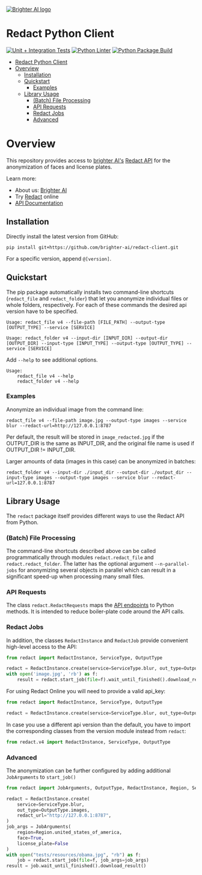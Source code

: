 [![Brighter AI logo](brighter.png)](https://brighter.ai/)

# Redact Python Client

[![Unit + Integration Tests](https://github.com/brighter-ai/redact-client/actions/workflows/pytest.yml/badge.svg)](https://github.com/brighter-ai/redact-client/actions/workflows/pytest.yml) [![Python Linter](https://github.com/brighter-ai/redact-client/actions/workflows/flake8.yml/badge.svg)](https://github.com/brighter-ai/redact-client/actions/workflows/flake8.yml) [![Python Package Build](https://github.com/brighter-ai/redact-client/actions/workflows/build.yml/badge.svg)](https://github.com/brighter-ai/redact-client/actions/workflows/build.yml)

- [Redact Python Client](#redact-python-client)
- [Overview](#overview)
  - [Installation](#installation)
  - [Quickstart](#quickstart)
    - [Examples](#examples)
  - [Library Usage](#library-usage)
    - [(Batch) File Processing](#batch-file-processing)
    - [API Requests](#api-requests)
    - [Redact Jobs](#redact-jobs)
    - [Advanced](#advanced)

# Overview

This repository provides access to [brighter AI's](https://brighter.ai/) [Redact API](https://docs.brighter.ai/docs/) for the anonymization of faces and license plates.

Learn more:

- About us: [Brighter AI](https://brighter.ai/)
- Try [Redact](https://brighter.ai/product/) online
- [API Documentation](https://docs.brighter.ai/docs/)

## Installation

Directly install the latest version from GitHub:

```shell
pip install git+https://github.com/brighter-ai/redact-client.git
```

For a specific version, append `@[version]`.

## Quickstart

The pip package automatically installs two command-line shortcuts (`redact_file` and `redact_folder`) that let you
anonymize individual files or whole folders, respectively. For each of these commands the desired api version have to be specified.

```shell
Usage: redact_file v4 --file-path [FILE_PATH] --output-type [OUTPUT_TYPE] --service [SERVICE]
```

```shell
Usage: redact_folder v4 --input-dir [INPUT_DIR] --output-dir [OUTPUT_DIR] --input-type [INPUT_TYPE] --output-type [OUTPUT_TYPE] --service [SERVICE]
```

Add `--help` to see additional options.
```shell
Usage: 
    redact_file v4 --help
    redact_folder v4 --help
```

### Examples

Anonymize an individual image from the command line:

```shell
redact_file v4 --file-path image.jpg --output-type images --service blur --redact-url=http://127.0.0.1:8787
```

Per default, the result will be stored in `image_redacted.jpg` if the OUTPUT_DIR
is the same as INPUT_DIR, and the original file name is used if OUTPUT_DIR != INPUT_DIR.

Larger amounts of data (images in this case) can be
anonymized in batches:

```shell
redact_folder v4 --input-dir ./input_dir --output-dir ./output_dir --input-type images --output-type images --service blur --redact-url=127.0.0.1:8787
```

## Library Usage

The `redact` package itself provides different ways to use the Redact API from Python.

### (Batch) File Processing

The command-line shortcuts described above can be called programmatically through modules
`redact.redact_file` and `redact.redact_folder`. The latter has the optional argument `--n-parallel-jobs` for
anonymizing several objects in parallel which can result in a significant speed-up when processing many
small files.

### API Requests

The class `redact.RedactRequests` maps the [API endpoints](https://docs.identity.ps/) to Python methods.
It is intended to reduce boiler-plate code around the API calls.

### Redact Jobs

In addition, the classes `RedactInstance` and `RedactJob` provide convenient high-level access to the API:

```python
from redact import RedactInstance, ServiceType, OutputType

redact = RedactInstance.create(service=ServiceType.blur, out_type=OutputType.images, redact_url='http://127.0.0.1:8787')
with open('image.jpg', 'rb') as f:
    result = redact.start_job(file=f).wait_until_finished().download_result()
```

For using Redact Online you will need to provide a valid api_key:
```python
from redact import RedactInstance, ServiceType, OutputType

redact = RedactInstance.create(service=ServiceType.blur, out_type=OutputType.images, redact_url='https://api.brighter.ai/', api_key="VALID_API_KEY")
```

In case you use a different api version than the default, you have to import the corresponding classes from the version module instead from `redact`:

```python
from redact.v4 import RedactInstance, ServiceType, OutputType
```

### Advanced

The anonymization can be further configured by adding additional `JobArguments` to `start_job()`

```python
from redact import JobArguments, OutputType, RedactInstance, Region, ServiceType

redact = RedactInstance.create(
    service=ServiceType.blur,
    out_type=OutputType.images,
    redact_url="http://127.0.0.1:8787",
)
job_args = JobArguments(
    region=Region.united_states_of_america, 
    face=True, 
    license_plate=False
)
with open("tests/resources/obama.jpg", "rb") as f:
    job = redact.start_job(file=f, job_args=job_args)
result = job.wait_until_finished().download_result()
```
